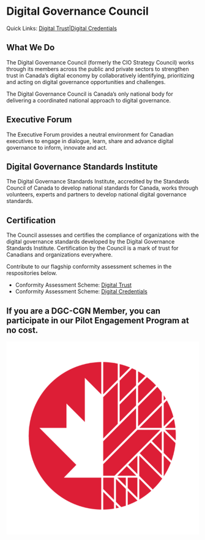 # Digital Governance Council
Quick Links: [Digital Trust](https://github.com/CIOSC/CAS-Digital-Trust)|[Digital Credentials](https://github.com/CIOSC/CAS-Digital-Credentials)

## What We Do

The Digital Governance Council (formerly the CIO Strategy Council) works through its members across the public and private sectors to strengthen trust in Canada’s digital economy by collaboratively identifying, prioritizing and acting on digital governance opportunities and challenges.  

The Digital Governance Council is Canada’s only national body for delivering a coordinated national approach to digital governance.

## Executive Forum

The  Executive Forum provides a neutral environment for Canadian executives to engage in dialogue, learn, share and advance digital governance to inform, innovate and act. 

## Digital Governance Standards Institute

The Digital Governance Standards Institute, accredited by the Standards Council of Canada to develop national standards for Canada, works through volunteers, experts and partners to develop national digital governance standards.
					
## Certification

The Council assesses and certifies the compliance of organizations with the digital governance standards developed by the Digital Governance Standards Institute. Certification by the Council is a mark of trust for Canadians and organizations everywhere.

Contribute to our flagship conformity assessment schemes in the respositories below.

* Conformity Assessment Scheme: [Digital Trust](https://github.com/dgc-cgn/CAS-Digital-Trust)
* Conformity Assessment Scheme: [Digital Credentials](https://github.com/dgc-cgn/CAS-Digital-Credentials)

If you are a DGC-CGN Member, you can participate in our Pilot Engagement Program at no cost.
---
					
![](./DGC-CGN.png)

